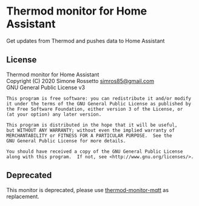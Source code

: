 # Thermod monitor for Home Assistant
Get updates from Thermod and pushes data to Home Assistant

## License
Thermod monitor for Home Assistant \
Copyright (C) 2020 Simone Rossetto <simros85@gmail.com> \
GNU General Public License v3

    This program is free software: you can redistribute it and/or modify
    it under the terms of the GNU General Public License as published by
    the Free Software Foundation, either version 3 of the License, or
    (at your option) any later version.
    
    This program is distributed in the hope that it will be useful,
    but WITHOUT ANY WARRANTY; without even the implied warranty of
    MERCHANTABILITY or FITNESS FOR A PARTICULAR PURPOSE.  See the
    GNU General Public License for more details.
    
    You should have received a copy of the GNU General Public License
    along with this program.  If not, see <http://www.gnu.org/licenses/>.

## Deprecated
This monitor is deprecated, please use
[thermod-monitor-mqtt](https://github.com/droscy/thermod-monitor-mqtt)
as replacement.

